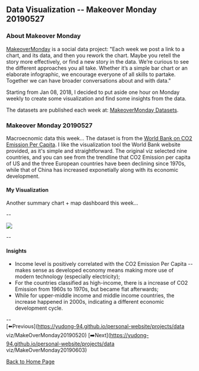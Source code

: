 <head>
  <!-- Global site tag (gtag.js) - Google Analytics -->
<script async src="https://www.googletagmanager.com/gtag/js?id=UA-112502179-1"></script>
<script>
  window.dataLayer = window.dataLayer || [];
  function gtag(){dataLayer.push(arguments);}
  gtag('js', new Date());

  gtag('config', 'UA-112502179-1');
</script>
</head>


## Data Visualization -- Makeover Monday 20190527

### About Makeover Monday

[MakeoverMonday](http://www.makeovermonday.co.uk/) is a social data project:
"Each week we post a link to a chart, and its data, and then you rework the chart.
Maybe you retell the story more effectively, or find a new story in the data.
We’re curious to see the different approaches you all take. Whether it’s a simple bar chart or an elaborate infographic, we encourage everyone of all skills to partake.
Together we can have broader conversations about and with data."

Starting from Jan 08, 2018, I decided to put aside one hour on Monday weekly to create some visualization and find some insights from the data.

The datasets are published each week at: [MakeoverMonday Datasets](http://www.makeovermonday.co.uk/data/).

### Makeover Monday 20190527

Macroecnomic data this week... The dataset is from the [World Bank on CO2 Emission Per Capita](https://data.worldbank.org/indicator/EN.ATM.CO2E.PC?end=2014&locations=AU-BE-CA-CN-DK-DE-IN-MX-US&start=1960&view=chart). I like the visualization tool the World Bank website provided, as it's simple and straightforward. The original viz selected nine countries, and you can see from the trendline that CO2 Emission per capita of US and the three European countries have been declining since 1970s, while that of China has increased exponetially along with its economic development.    

#### My Visualization

Another summary chart + map dashboard this week... 

--  
<div class='tableauPlaceholder' id='viz1558998675131' style='position: relative'>
<noscript><a href='#'>
  <img alt=' ' src='https:&#47;&#47;public.tableau.com&#47;static&#47;images&#47;Ma&#47;MakeOverMonday20190527&#47;C02EmissionPerCapita&#47;1_rss.png' style='border: none' />
</a></noscript>
<object class='tableauViz'  style='display:none;'>
  <param name='host_url' value='https%3A%2F%2Fpublic.tableau.com%2F' />
  <param name='embed_code_version' value='3' /> 
  <param name='site_root' value='' />
  <param name='name' value='MakeOverMonday20190527&#47;C02EmissionPerCapita' />
  <param name='tabs' value='no' />
  <param name='toolbar' value='yes' />
  <param name='static_image' value='https:&#47;&#47;public.tableau.com&#47;static&#47;images&#47;Ma&#47;MakeOverMonday20190527&#47;C02EmissionPerCapita&#47;1.png' />
  <param name='animate_transition' value='yes' />
  <param name='display_static_image' value='yes' />
  <param name='display_spinner' value='yes' />
  <param name='display_overlay' value='yes' />
  <param name='display_count' value='yes' />
</object></div>            
<script type='text/javascript'>               
  var divElement = document.getElementById('viz1558998675131');    
  var vizElement = divElement.getElementsByTagName('object')[0];       
  vizElement.style.width='800px';vizElement.style.height='827px';      
  var scriptElement = document.createElement('script');                  
  scriptElement.src = 'https://public.tableau.com/javascripts/api/viz_v1.js';    
  vizElement.parentNode.insertBefore(scriptElement, vizElement);              
</script>
  
--  

#### Insights
* Income level is positively correlated with the CO2 Emission Per Capita -- makes sense as developed economy means making more use of modern technology (especially electricity);  
* For the countries classified as high-income, there is a increase of CO2 Emission from 1960s to 1970s, but became flat afterwards;  
* While for upper-middle income and middle income countries, the increase happened in 2000s, indicating a different economic development cycle.  

--  
[⬅️Previous](https://yudong-94.github.io/personal-website/projects/data viz/MakeOverMonday20190520) [➡️Next](https://yudong-94.github.io/personal-website/projects/data viz/MakeOverMonday20190603)
  
[Back to Home Page](https://yudong-94.github.io/personal-website/)
